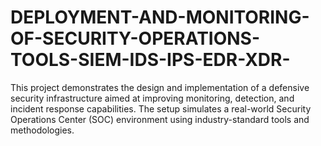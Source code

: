# DEPLOYMENT-AND-MONITORING-OF-SECURITY-OPERATIONS-TOOLS-SIEM-IDS-IPS-EDR-XDR-
This project demonstrates the design and implementation of a defensive security infrastructure aimed at improving monitoring, detection, and incident response capabilities. The setup simulates a real-world Security Operations Center (SOC) environment using industry-standard tools and methodologies.
